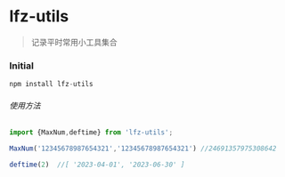 # lfz-utils
> 记录平时常用小工具集合

### Initial 
```js
npm install lfz-utils
```
###### 使用方法 
```js
import {MaxNum,deftime} from 'lfz-utils';

MaxNum('12345678987654321','12345678987654321') //24691357975308642

deftime(2)  //[ '2023-04-01', '2023-06-30' ]
```
